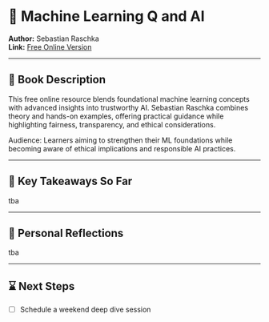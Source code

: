 # 📘 Machine Learning Q and AI

**Author:** Sebastian Raschka  
**Link:** [Free Online Version](https://sebastianraschka.com/books/ml-q-and-ai/#table-of-contents)

---

## 📖 Book Description  
This free online resource blends foundational machine learning concepts with advanced insights into trustworthy AI. Sebastian Raschka combines theory and hands-on examples, offering practical guidance while highlighting fairness, transparency, and ethical considerations.

Audience: Learners aiming to strengthen their ML foundations while becoming aware of ethical implications and responsible AI practices.

---

## 🧠 Key Takeaways So Far

tba

---

## 📝 Personal Reflections

tba

---

## ⌛ Next Steps

- [ ] Schedule a weekend deep dive session